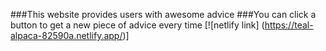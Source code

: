 ###This website provides users with awesome advice
###You can click a button to get a new piece of advice every time
[![netlify link] (https://teal-alpaca-82590a.netlify.app/)]